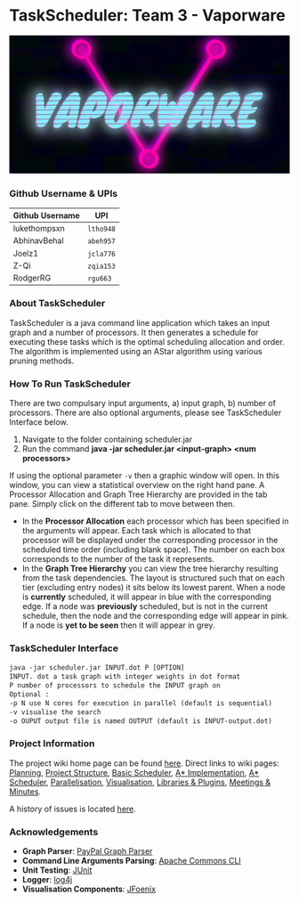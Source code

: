 # TaskScheduler: Team 3 - Vaporware

![Vaporware](https://github.com/lukethompsxn/TaskScheduler/blob/master/res/misc/Vaporware.png "Vaporware")

### Github Username & UPIs

| Github Username | UPI       |
| --------------- | --------- |
| lukethompsxn    | `ltho948` |
| AbhinavBehal    | `abeh957` |
| Joelz1          | `jcla776` |
| Z-Qi            | `zqia153` |
| RodgerRG        | `rgu663`  |


### About TaskScheduler
TaskScheduler is a java command line application which takes an input graph and a number of processors. It then generates a schedule for executing these tasks which is the optimal scheduling allocation and order. The algorithm is implemented using an AStar algorithm using various pruning methods.


### How To Run TaskScheduler
There are two compulsary input arguments, a) input graph, b) number of processors. There are also optional arguments, please see TaskScheduler Interface below.

1) Navigate to the folder containing scheduler.jar
2) Run the command **java -jar scheduler.jar \<input-graph\> \<num processors\>**

If using the optional parameter `-v` then a graphic window will open. In this window, you can view a statistical overview on the right hand pane. A Processor Allocation and Graph Tree Hierarchy are provided in the tab pane. Simply click on the different tab to move between then.
- In the **Processor Allocation** each processor which has been specified in the arguments will appear. Each task which is allocated to that processor will be displayed under the corresponding processor in the scheduled time order (including blank space). The number on each box corresponds to the number of the task it represents.
- In the **Graph Tree Hierarchy** you can view the tree hierarchy resulting from the task dependencies. The layout is structured such that on each tier (excluding entry nodes) it sits below its lowest parent. When a node is **currently** scheduled, it will appear in blue with the corresponding edge. If a node was **previously** scheduled, but is not in the current schedule, then the node and the corresponding edge will appear in pink. If a node is **yet to be seen** then it will appear in grey.


### TaskScheduler Interface
```
java -jar scheduler.jar INPUT.dot P [OPTION]
INPUT. dot a task graph with integer weights in dot format
P number of processors to schedule the INPUT graph on
Optional :
-p N use N cores for execution in parallel (default is sequential)
-v visualise the search
-o OUPUT output file is named OUTPUT (default is INPUT-output.dot)
```

### Project Information
The project wiki home page can be found [here](https://github.com/lukethompsxn/TaskScheduler/wiki). Direct links to wiki pages: [Planning](https://github.com/lukethompsxn/TaskScheduler/wiki/Planning), [Project Structure](https://github.com/lukethompsxn/TaskScheduler/wiki/Project-Structure), [Basic Scheduler](https://github.com/lukethompsxn/TaskScheduler/wiki/Basic-Scheduler), [A* Implementation](https://github.com/lukethompsxn/TaskScheduler/wiki/A*-Implementation), [A* Scheduler](https://github.com/lukethompsxn/TaskScheduler/wiki/A*-Scheduler), [Parallelisation](https://github.com/lukethompsxn/TaskScheduler/wiki/Parallelisation), [Visualisation](https://github.com/lukethompsxn/TaskScheduler/wiki/Visualisation), [Libraries & Plugins](https://github.com/lukethompsxn/TaskScheduler/wiki/Libraries-&-Plugins), [Meetings & Minutes](https://github.com/lukethompsxn/TaskScheduler/wiki/Meetings-&-Minutes).

A history of issues is located [here](https://github.com/lukethompsxn/TaskScheduler/issues?utf8=%E2%9C%93&q=).


### Acknowledgements
- **Graph Parser**: [PayPal Graph Parser](https://github.com/paypal/digraph-parser)
- **Command Line Arguments Parsing**: [Apache Commons CLI](https://commons.apache.org/proper/commons-cli/)
- **Unit Testing**: [JUnit](https://junit.org/)
- **Logger**: [log4j](https://logging.apache.org/log4j/)
- **Visualisation Components**: [JFoenix](http://www.jfoenix.com/)
